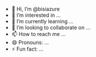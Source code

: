- 👋 Hi, I’m @bisiazure
- 👀 I’m interested in ...
- 🌱 I’m currently learning ...
- 💞️ I’m looking to collaborate on ...
- 📫 How to reach me ...
- 😄 Pronouns: ...
- ⚡ Fun fact: ...

<!---
bisiazure/bisiazure is a ✨ special ✨ repository because its `README.md` (this file) appears on your GitHub profile.
You can click the Preview link to take a look at your changes.




CREATE TABLE [DBA].[STG_IP_Flex_STG_OP_Flex_Configuration](
	[ConfigurationID] [INT] IDENTITY(1,1) NOT NULL,
	[Table_Name] [VARCHAR](1000) NULL,
	[Source_Schema_Name] [VARCHAR](1000) NULL,
	[Source_SQL] [VARCHAR](8000) NULL,
	[Source_Update_Type] [CHAR](1) NULL,
	[Merge_WhereClause] [VARCHAR](MAX) NULL,
	[PreProcessing_SQL] [VARCHAR](MAX) NULL,
	[PostProcessing_SQL] [VARCHAR](MAX) NULL,
PRIMARY KEY CLUSTERED 
(
	[ConfigurationID] ASC
)WITH (PAD_INDEX = OFF, STATISTICS_NORECOMPUTE = OFF, IGNORE_DUP_KEY = OFF, ALLOW_ROW_LOCKS = ON, ALLOW_PAGE_LOCKS = ON) ON [PRIMARY]
) ON [PRIMARY] TEXTIMAGE_ON [PRIMARY]
GO

--->
